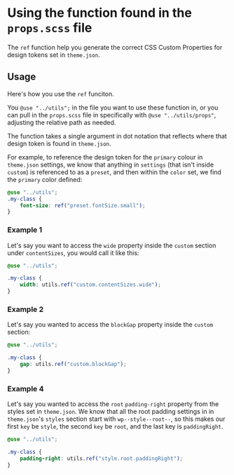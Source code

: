 # Using the function found in the `props.scss` file
The `ref` function help you generate the correct CSS Custom Properties for design tokens set in `theme.json`.

## Usage
Here's how you use the `ref` funciton.

You `@use "../utils";` in the file you want to use these function in, or you can pull in the `props.scss` file in specifically with `@use "../utils/props"`, adjusting the relative path as needed.

The function takes a single argument in dot notation that reflects where that design token is found in `theme.json`.

For example, to reference the design token for the `primary` colour in `theme.json` settings, we know that anything in `settings` (that isn't inside `custom`) is referenced to as a `preset`, and then within the `color` set, we find the `primary` color defined:

```scss
@use "../utils";
.my-class {
	font-size: ref("preset.fontSize.small");
}
```

### Example 1

Let's say you want to access the `wide` property inside the `custom` section under `contentSizes`, you would call it like this:

```scss
@use "../utils";

.my-class {
    width: utils.ref("custom.contentSizes.wide");
}
```

### Example 2

Let's say you wanted to access the `blockGap` property inside the `custom` section:

```scss
@use "../utils";

.my-class {
    gap: utils.ref("custom.blockGap");
}
```

### Example 4

Let's say you wanted to access the `root` `padding-right` property from the styles set in `theme.json`. We know that all the root padding settings in in `theme.json`'s `styles` section start with `wp--style--root--`, so this makes our first `key` be `style`, the second `key` be `root`, and the last key is `paddingRight`.

```scss
@use "../utils";

.my-class {
    padding-right: utils.ref("style.root.paddingRight");
}
```